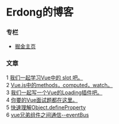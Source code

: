 # Erdong的博客


### 专栏  

- [掘金主页](https://juejin.im/user/57c5258d5bbb5000634b124a)


### 文章

1 [我们一起学习Vue中的 slot 吧。](https://juejin.im/post/5d329701e51d45109b01b25b)  
2 [Vue.js中的methods，computed，watch。](https://juejin.im/post/5d30367af265da1b6f43ad78)  
3 [我们一起写一个Vue的Loading插件吧。](https://juejin.im/post/5d15ba136fb9a07ef161961c)  
4 [你要的Vue面试题都在这里。](https://juejin.im/post/5d13436f6fb9a07eca698ba0)  
5 [快速理解Object.defineProperty](https://juejin.im/post/5d06ecf8f265da1bc07e38ef)  
6 [vue兄弟组件之间通信--eventBus](https://juejin.im/post/5d035f6b6fb9a07f0052d7de)  

